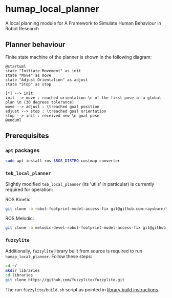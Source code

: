 # humap_local_planner

A local planning module for A Framework to Simulate Human Behaviour in Robot Research

## Planner behaviour

Finite state machine of the planner is shown in the following diagram:

```plantuml
@startuml
state "Initiate Movement" as init
state "Move" as move
state "Adjust Orientation" as adjust
state "Stop" as stop

[*] --> init
init --> move : reached orientation \n of the first pose in a global plan \n (30 degrees tolerance)
move --> adjust : \treached goal position
adjust --> stop : \treached goal orientation
stop --> init : received new \n goal pose
@enduml
```

## Prerequisites

### `apt` packages

```bash
sudo apt install ros-$ROS_DISTRO-costmap-converter
```

### `teb_local_planner`

Slightly modified `teb_local_planner` (its 'utils' in particular) is currently required for operation:

ROS Kinetic
```bash
git clone -b robot-footprint-model-access-fix git@github.com:rayvburn/teb_local_planner.git
```

ROS Melodic:
```bash
git clone -b melodic-devel-robot-footprint-model-access-fix git@github.com:rayvburn/teb_local_planner.git
```

### `fuzzylite`

Additionally, `fuzzylite` library built from source is required to run `humap_local_planner`. Follow these steps:

```bash
cd ~/
mkdir libraries
cd libraries
git clone https://github.com/fuzzylite/fuzzylite.git
```

The run `fuzzylite/build.sh` script as pointed in [library build instructions](https://github.com/fuzzylite/fuzzylite#unix-1).

